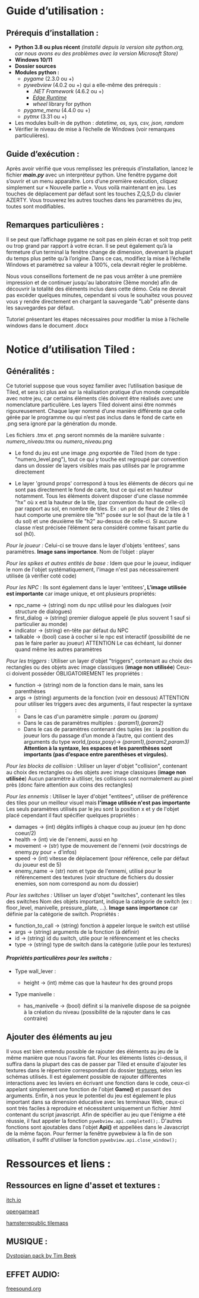﻿**Guide d’utilisation :** 
=========================

## Prérequis d’installation :

- **Python 3.8 ou plus récent** *(installé depuis la version site python.org, car nous avons eu des problèmes avec la version Microsoft Store)*
- **Windows 10/11**
- **Dossier sources** 
- **Modules python :**
  - *pygame* (2.3.0 ou +) 
  - *pywebview* (4.0.2 ou +) qui a elle-même des prérequis :
    - *.NET Framework* (4.6.2 ou +)
    - [*Edge Runtime*](https://developer.microsoft.com/en-us/microsoft-edge/webview2/)
    - *wheel* library for python
  - *pygame\_menu* (4.4.0 ou +)
  - *pytmx* (3.31 ou +)
- Les modules built-in de python : *datetime, os, sys, csv, json, random*
- Vérifier le niveau de mise à l’échelle de Windows (voir remarques particulières).

## Guide d’exécution :

Après avoir vérifié que vous remplissez les prérequis d’installation, lancez le fichier ***main.py*** avec un interpréteur python. Une fenêtre pygame doit s’ouvrir et un menu apparaître. Lors d’une première exécution, cliquez simplement sur « Nouvelle partie ». Vous voilà maintenant en jeu. Les touches de déplacement par défaut sont les touches Z,Q,S,D du clavier AZERTY. Vous trouverez les autres touches dans les paramètres du jeu, toutes sont modifiables.

## Remarques particulières :

Il se peut que l’affichage pygame ne soit pas en plein écran et soit trop petit ou trop grand par rapport à votre écran. Il se peut également qu’à la fermeture d’un terminal la fenêtre change de dimension, devenant la plupart du temps plus petite qu’à l’origine. Dans ce cas, modifiez la mise à l’échelle Windows et paramétrez sa valeur à 100%, cela devrait régler le problème.

Nous vous conseillons fortement de ne pas vous arrêter à une première impression et de continuer jusqu'au laboratoire (3ème monde) afin de découvrir la totalité des éléments inclus dans cette démo. Cela ne devrait pas excéder quelques minutes, cependant si vous le souhaitez vous pouvez vous y rendre directement en chargant la sauvegarde "Lab" présente dans les sauvegardes par défaut.

Tutoriel présentant les étapes nécessaires pour modifier la mise à l’échelle windows dans le document .docx









# **Notice d’utilisation Tiled :**

## Généralités : 

Ce tutoriel suppose que vous soyez familier avec l’utilisation basique de Tiled, et sera ici plus axé sur la réalisation pratique d’un monde compatible avec notre jeu, car certains éléments clés doivent être réalisés avec une nomenclature particulière. Les layers Tiled doivent ainsi être nommés rigoureusement. Chaque layer nommé d’une manière différente que celle gérée par le programme ou qui n’est pas inclus dans le fond de carte en .png sera ignoré par la génération du monde. 

Les fichiers .tmx et .png seront nommés de la manière suivante : *numero\_niveau*.tmx ou *numero\_niveau*.png 

- Le fond du jeu est une image .png exportée de Tiled (nom de type : "numero\_level.png"), tout ce qui y touche est regroupé par convention dans un dossier de layers visibles mais pas utilisés par le programme directement 

- Le layer 'ground props' correspond à tous les éléments de décors qui ne sont pas directement le fond de carte, tout ce qui est en hauteur notamment. Tous les éléments doivent disposer d'une classe nommée "hx" où x est la hauteur de la tile, (par convention du haut de celle-ci) par rapport au sol, en nombre de tiles. Ex : un pot de fleur de 2 tiles de haut comporte une première tile "h1" posée sur le sol (haut de la tile à 1 du sol) et une deuxième tile "h2" au-dessus de celle-ci. Si aucune classe n’est précisée l’élément sera considéré comme faisant partie du sol (h0).

*Pour le joueur :* Celui-ci se trouve dans le layer d'objets 'entitees', sans paramètres. **Image sans importance**. Nom de l’objet : player

*Pour les spikes et autres entités de base :* Idem que pour le joueur, indiquer le nom de l'objet systématiquement, l'image n'est pas nécessairement utilisée (à vérifier coté code)

*Pour les NPC* : Ils sont également dans le layer 'entitees'**, L’image utilisée est importante** car image unique, et ont plusieurs propriétés: 

- npc\_name -> (string) nom du npc utilisé pour les dialogues (voir structure de dialogues) 
- first\_dialog -> (string) premier dialogue appelé (le plus souvent 1 sauf si particulier au monde) 
- indicator -> (string) en-tête par défaut du NPC 
- talkable -> (bool) case à cocher si le npc est interactif (possibilité de ne pas le faire parler au joueur) ATTENTION Le cas échéant, lui donner quand même les autres paramètres

*Pour les triggers* : Utiliser un layer d'objet "triggers", contenant au choix des rectangles ou des objets avec image classiques (**image non utilisée**) Ceux-ci doivent posséder OBLIGATOIREMENT les propriétés : 

- function -> (string) nom de la fonction dans le main, sans les parenthèses 
- args -> (string) arguments de la fonction (voir en dessous) ATTENTION pour utiliser les triggers avec des arguments, il faut respecter la syntaxe : 
  - Dans le cas d'un paramètre simple : *param* ou *(param)* 
  - Dans le cas de paramètres multiples : *(param1),(param2)* 
  - Dans le cas de paramètres contenant des tuples (ex : la position du joueur lors du passage d’un monde à l’autre, qui contient des arguments du type world,(posx,posy)-> *(param1),(param2,param3)* **Attention à la syntaxe, les espaces et les parenthèses sont importants (pas d’espace entre parenthèses et virgules).**

*Pour les blocks de collision* : Utiliser un layer d'objet "collision", contenant au choix des rectangles ou des objets avec image classiques (**image non utilisée**) Aucun paramètre à utiliser, les collisions sont normalement au pixel près (donc faire attention aux coins des rectangles)

*Pour les ennemis* : Utiliser le layer d'objet "entitees", utiliser de préférence des tiles pour un meilleur visuel mais **l'image utilisée n'est pas importante** Les seuls paramètres utilisés par le jeu sont la position x et y de l'objet placé cependant il faut spécifier quelques propriétés : 

- damages -> (int) dégâts infligés à chaque coup au joueur (en hp donc coeur/2) 
- health -> (int) vie de l'ennemi, aussi en hp 
- movement -> (str) type de mouvement de l'ennemi (voir docstrings de enemy.py pour + d'infos) 
- speed -> (int) vitesse de déplacement (pour référence, celle par défaut du joueur est de 5) 
- enemy\_name -> (str) nom et type de l'ennemi, utilisé pour le référencement des textures (voir structure de fichiers du dossier enemies, son nom correspond au nom du dossier)

*Pour les switches :* Utiliser un layer d'objet "switches", contenant les tiles des switches Nom des objets important, indique la catégorie de switch (ex : floor\_level, manivelle, pressure\_plate, ...). **Image sans importance** car définie par la catégorie de switch. Propriétés : 

- function\_to\_call -> (string) fonction à appeler lorque le switch est utilisé 
- args -> (string) arguments de la fonction (à définir) 
- id -> (string) id du switch, utile pour le référencement et les checks 
- type -> (string) type de switch dans la catégorie (utile pour les textures)

#### *Propriétés particulières pour les switchs :*

- Type wall\_lever :

  - height -> (int) même cas que la hauteur hx des ground props

- Type manivelle :

  - has\_manivelle -> (bool) définit si la manivelle dispose de sa poignée à la création du niveau (possibilité de la rajouter dans le cas contraire)


## Ajouter des éléments au jeu
Il vous est bien entendu possible de rajouter des éléments au jeu de la même manière que nous l'avons fait. Pour les éléments listés ci-dessus, il suffira dans la plupart des cas de passer par Tiled et ensuite d'ajouter les textures dans le répertoire correspondant du dossier [textures](../sources/textures), selon les schémas utilisés. Il est également possible de rajouter différentes interactions avec les leviers en écrivant une fonction dans le code, ceux-ci appelant simplement une fonction de l'objet **Game()** et passant des arguments. Enfin, à nos yeux le potentiel du jeu est également le plus important dans sa dimension éducative avec les terminaux Web, ceux-ci sont très faciles à reproduire et nécessitent uniquement un fichier .html contenant du script javascript. Afin de spécifier au jeu que l'énigme a été réussie, il faut appeler la fonction ```pywebview.api.completed();```. D'autres fonctions sont ajoutables dans l'objet **Api()** et appellées dans le Javascript de la même façon. Pour fermer la fenêtre pywebview à la fin de son utilisation, il suffit d'utiliser la fonction ```pywebview.api.close_window();```
# **Ressources et liens :**

## **Ressources en ligne d'asset et textures :**

[itch.io](https://itch.io/c/133871/tiled-resources) 

[opengameart](https://opengameart.org/)

[hamsterrepublic tilemaps](https://rpg.hamsterrepublic.com/ohrrpgce/Free_Tilemaps)

## **MUSIQUE :**

[Dystopian pack by Tim Beek](https://timbeek.itch.io/dystopian)

## **EFFET AUDIO:**

[freesound.org](freesound.org)


